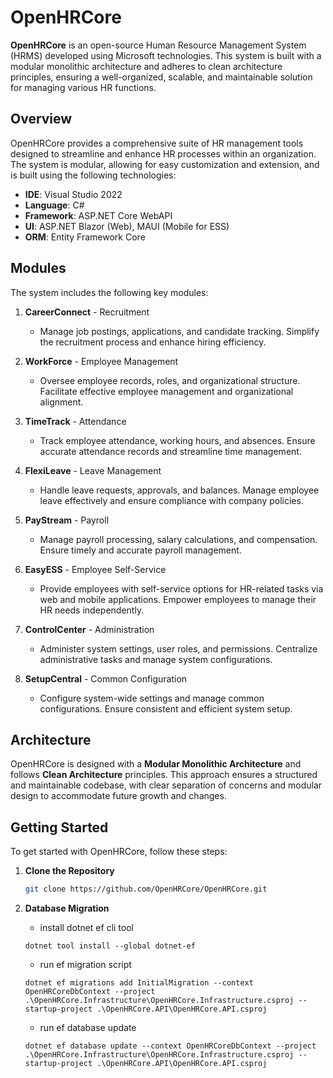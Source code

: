 # OpenHRCore

**OpenHRCore** is an open-source Human Resource Management System (HRMS) developed using Microsoft technologies. This system is built with a modular monolithic architecture and adheres to clean architecture principles, ensuring a well-organized, scalable, and maintainable solution for managing various HR functions.

## Overview

OpenHRCore provides a comprehensive suite of HR management tools designed to streamline and enhance HR processes within an organization. The system is modular, allowing for easy customization and extension, and is built using the following technologies:

- **IDE**: Visual Studio 2022
- **Language**: C#
- **Framework**: ASP.NET Core WebAPI
- **UI**: ASP.NET Blazor (Web), MAUI (Mobile for ESS)
- **ORM**: Entity Framework Core

## Modules

The system includes the following key modules:

1. **CareerConnect** - Recruitment
   - Manage job postings, applications, and candidate tracking. Simplify the recruitment process and enhance hiring efficiency.

2. **WorkForce** - Employee Management
   - Oversee employee records, roles, and organizational structure. Facilitate effective employee management and organizational alignment.

3. **TimeTrack** - Attendance
   - Track employee attendance, working hours, and absences. Ensure accurate attendance records and streamline time management.

4. **FlexiLeave** - Leave Management
   - Handle leave requests, approvals, and balances. Manage employee leave effectively and ensure compliance with company policies.

5. **PayStream** - Payroll
   - Manage payroll processing, salary calculations, and compensation. Ensure timely and accurate payroll management.

6. **EasyESS** - Employee Self-Service
   - Provide employees with self-service options for HR-related tasks via web and mobile applications. Empower employees to manage their HR needs independently.

7. **ControlCenter** - Administration
   - Administer system settings, user roles, and permissions. Centralize administrative tasks and manage system configurations.

8. **SetupCentral** - Common Configuration
   - Configure system-wide settings and manage common configurations. Ensure consistent and efficient system setup.

## Architecture

OpenHRCore is designed with a **Modular Monolithic Architecture** and follows **Clean Architecture** principles. This approach ensures a structured and maintainable codebase, with clear separation of concerns and modular design to accommodate future growth and changes.

## Getting Started

To get started with OpenHRCore, follow these steps:

1. **Clone the Repository**

   ```bash
   git clone https://github.com/OpenHRCore/OpenHRCore.git

2. **Database Migration**
   - install dotnet ef cli tool
   ```
   dotnet tool install --global dotnet-ef
   ```
   - run ef migration script
   ```
   dotnet ef migrations add InitialMigration --context OpenHRCoreDbContext --project .\OpenHRCore.Infrastructure\OpenHRCore.Infrastructure.csproj --startup-project .\OpenHRCore.API\OpenHRCore.API.csproj
   ```
   - run ef database update
   ```
   dotnet ef database update --context OpenHRCoreDbContext --project .\OpenHRCore.Infrastructure\OpenHRCore.Infrastructure.csproj --startup-project .\OpenHRCore.API\OpenHRCore.API.csproj
   ```
   
